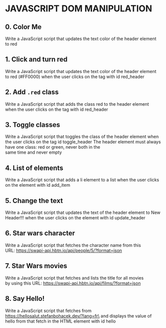 # JAVASCRIPT DOM MANIPULATION

## 0. Color Me

Write a JavaScript script that updates the text color of the header element to red

## 1. Click and turn red

Write a JavaScript script that updates the text color of the header element\
to red (#FF0000) when the user clicks on the tag with id red_header

## 2. Add `.red` class

Write a JavaScript script that adds the class red to the header element \
when the user clicks on the tag with id red_header

## 3. Toggle classes

Write a JavaScript script that toggles the class of the header element when \
the user clicks on the tag id toggle_header
The header element must always have one class: red or green, never both in the\
same time and never empty

## 4. List of elements

Write a JavaScript script that adds a li element to a list when the user clicks\
on the element with id add_item

## 5. Change the text 

Write a JavaScript script that updates the text of the header element to New \
Header!!! when the user clicks on the element with id update_header

## 6. Star wars character

Write a JavaScript script that fetches the character name from this \
URL: https://swapi-api.hbtn.io/api/people/5/?format=json

## 7. Star Wars movies

Write a JavaScript script that fetches and lists the title for all movies\
by using this URL: https://swapi-api.hbtn.io/api/films/?format=json

## 8. Say Hello!

Write a JavaScript script that fetches from \
https://hellosalut.stefanbohacek.dev/?lang=fr\
and displays the value of hello from that fetch in the HTML element with id hello
